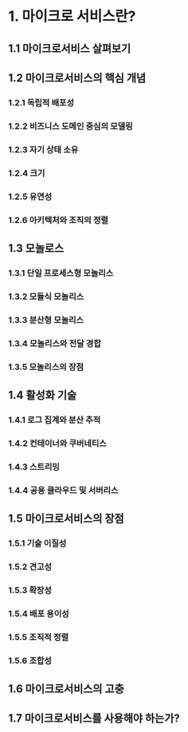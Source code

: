 # 1. 마이크로 서비스란?
## 1.1 마이크로서비스 살펴보기
## 1.2 마이크로서비스의 핵심 개념
### 1.2.1 독립적 배포성
### 1.2.2 비즈니스 도메인 중심의 모델링
### 1.2.3 자기 상태 소유
### 1.2.4 크기
### 1.2.5 유연성
### 1.2.6 아키텍처와 조직의 정렬
## 1.3 모놀로스
### 1.3.1 단일 프로세스형 모놀리스
### 1.3.2 모듈식 모놀리스
### 1.3.3 분산형 모놀리스
### 1.3.4 모놀리스와 전달 경합
### 1.3.5 모놀리스의 장점
## 1.4 활성화 기술
### 1.4.1 로그 집계와 분산 추적
### 1.4.2 컨테이너와 쿠버네티스
### 1.4.3 스트리밍
### 1.4.4 공용 클라우드 및 서버리스
## 1.5 마이크로서비스의 장점
### 1.5.1 기술 이질성
### 1.5.2 견고성
### 1.5.3 확장성
### 1.5.4 배포 용이성
### 1.5.5 조직적 정렬
### 1.5.6 조합성
## 1.6 마이크로서비스의 고충
## 1.7 마이크로서비스를 사용해야 하는가?



